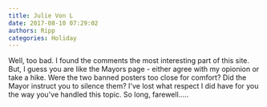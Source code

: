 ```yaml
---
title: Julie Von L
date: 2017-08-10 07:29:02
authors: Ripp
categories: Holiday
---
```


 Well, too bad. I found the comments the most interesting part of this site. But, I guess you are like the Mayors page - either agree with my opionion or take a hike.  Were the two banned posters too close for comfort? Did the Mayor instruct you to silence them? I've lost what respect I did have for you the way you've handled this topic. So long, farewell.....